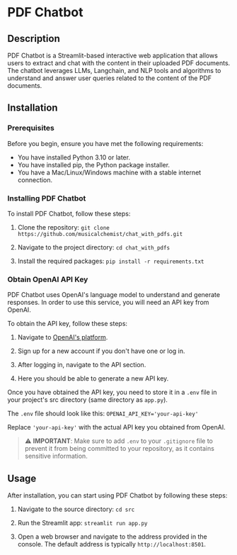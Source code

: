 # PDF Chatbot

## Description

PDF Chatbot is a Streamlit-based interactive web application that allows users to extract and chat with the content in their uploaded PDF documents. The chatbot leverages LLMs, Langchain, and NLP tools and algorithms to understand and answer user queries related to the content of the PDF documents.

## Installation

### Prerequisites

Before you begin, ensure you have met the following requirements:

- You have installed Python 3.10 or later.
- You have installed pip, the Python package installer.
- You have a Mac/Linux/Windows machine with a stable internet connection.

### Installing PDF Chatbot

To install PDF Chatbot, follow these steps:

1. Clone the repository:
   `git clone https://github.com/musicalchemist/chat_with_pdfs.git`

2. Navigate to the project directory:
   `cd chat_with_pdfs`

3. Install the required packages:
   `pip install -r requirements.txt`

### Obtain OpenAI API Key

PDF Chatbot uses OpenAI's language model to understand and generate responses. In order to use this service, you will need an API key from OpenAI.

To obtain the API key, follow these steps:

1. Navigate to [OpenAI's platform](https://platform.openai.com/signup).

2. Sign up for a new account if you don't have one or log in.

3. After logging in, navigate to the API section.

4. Here you should be able to generate a new API key.

Once you have obtained the API key, you need to store it in a `.env` file in your project's src directory (same directory as `app.py`).

The `.env` file should look like this:
`OPENAI_API_KEY='your-api-key'`

Replace `'your-api-key'` with the actual API key you obtained from OpenAI.

> :warning: **IMPORTANT**: Make sure to add `.env` to your `.gitignore` file to prevent it from being committed to your repository, as it contains sensitive information.

## Usage

After installation, you can start using PDF Chatbot by following these steps:

1. Navigate to the source directory:
   `cd src`

2. Run the Streamlit app:
   `streamlit run app.py`

3. Open a web browser and navigate to the address provided in the console. The default address is typically `http://localhost:8501`.
